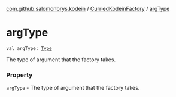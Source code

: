 [com.github.salomonbrys.kodein](../index.md) / [CurriedKodeinFactory](index.md) / [argType](.)

# argType

`val argType: `[`Type`](http://docs.oracle.com/javase/6/docs/api/java/lang/reflect/Type.html)

The type of argument that the factory takes.

### Property

`argType` - The type of argument that the factory takes.